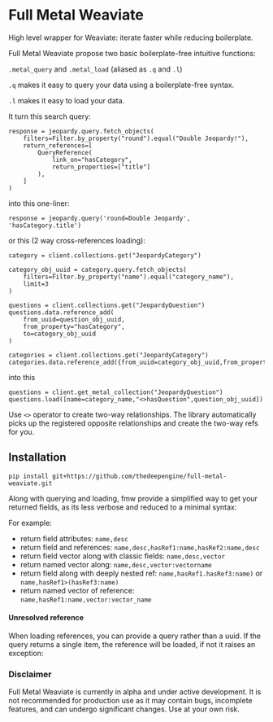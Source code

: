 # Full Metal Weaviate

High level wrapper for Weaviate: iterate faster while reducing boilerplate. 

Full Metal Weaviate propose two basic boilerplate-free intuitive functions:

`.metal_query` and `.metal_load` (aliased as `.q` and `.l`)

`.q` makes it easy to query your data using a boilerplate-free syntax.

`.l` makes it easy to load your data.


It turn this search query:

```
response = jeopardy.query.fetch_objects(
    filters=Filter.by_property("round").equal("Double Jeopardy!"),
    return_references=[
        QueryReference(
            link_on="hasCategory",
            return_properties=["title"]
        ),
    ]
)
```

into this one-liner:

```
response = jeopardy.query('round=Double Jeopardy', 'hasCategory.title')
```

or this (2 way cross-references loading):

```
category = client.collections.get("JeopardyCategory")

category_obj_uuid = category.query.fetch_objects(
    filters=Filter.by_property("name").equal("category_name"),
    limit=3
)

questions = client.collections.get("JeopardyQuestion")
questions.data.reference_add(
    from_uuid=question_obj_uuid,
    from_property="hasCategory",
    to=category_obj_uuid
)

categories = client.collections.get("JeopardyCategory")
categories.data.reference_add({from_uuid=category_obj_uuid,from_property="hasQuestion",to=question_obj_uuid})
```

into this

```
questions = client.get_metal_collection("JeopardyQuestion")
questions.load([name=category_name,"<>hasQuestion",question_obj_uuid])
```

Use `<>` operator to create two-way relationships. 
The library automatically picks up the registered opposite relationships and create the two-way refs for you.

## Installation

```
pip install git+https://github.com/thedeepengine/full-metal-weaviate.git
```

Along with querying and loading, fmw provide a simplified way to get your returned fields, as its less verbose and reduced to a minimal syntax:

For example:

- return field attributes: `name,desc`
- return field and references: `name,desc,hasRef1:name,hasRef2:name,desc`
- return field vector along with classic fields: `name,desc,vector`
- return named vector along: `name,desc,vector:vectorname`
- return field along with deeply nested ref: `name,hasRef1.hasRef3:name)` or `name,hasRef1>(hasRef3:name)`
- return named vector of reference: `name,hasRef1:name,vector:vector_name`

#### Unresolved reference

When loading references, you can provide a query rather than a uuid. If the query returns a single item, the reference will be loaded, if not it raises an exception:

### Disclaimer

Full Metal Weaviate is currently in alpha and under active development. It is not recommended for production use as it may contain bugs, incomplete features, and can undergo significant changes. Use at your own risk.